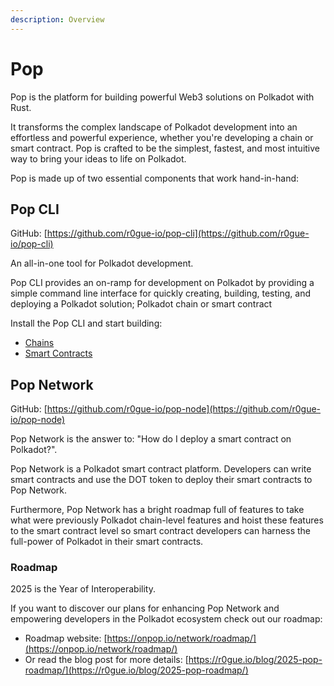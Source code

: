 ```yaml
---
description: Overview
---
```


# Pop

Pop is the platform for building powerful Web3 solutions on Polkadot with Rust.

It transforms the complex landscape of Polkadot development into an effortless and powerful experience, whether you're developing a chain or smart contract. Pop is crafted to be the simplest, fastest, and most intuitive way to bring your ideas to life on Polkadot.

Pop is made up of two essential components that work hand-in-hand:

## Pop CLI

GitHub: [https://github.com/r0gue-io/pop-cli](https://github.com/r0gue-io/pop-cli)

An all-in-one tool for Polkadot development.

Pop CLI provides an on-ramp for development on Polkadot by providing a simple command line interface for quickly creating, building, testing, and deploying a Polkadot solution; Polkadot chain or smart contract

Install the Pop CLI and start building:

* [Chains](https://learn.onpop.io/v/appchains)
* [Smart Contracts](https://learn.onpop.io/v/contracts)

## Pop Network

GitHub: [https://github.com/r0gue-io/pop-node](https://github.com/r0gue-io/pop-node)

Pop Network is the answer to: "How do I deploy a smart contract on Polkadot?".

Pop Network is a Polkadot smart contract platform. Developers can write smart contracts and use the DOT token to deploy their smart contracts to Pop Network.

Furthermore, Pop Network has a bright roadmap full of features to take what were previously Polkadot chain-level features and hoist these features to the smart contract level so smart contract developers can harness the full-power of Polkadot in their smart contracts.

### Roadmap

2025 is the Year of Interoperability.

If you want to discover our plans for enhancing Pop Network and empowering developers in the Polkadot ecosystem check out our roadmap:

* Roadmap website: [https://onpop.io/network/roadmap/](https://onpop.io/network/roadmap/)
* Or read the blog post for more details: [https://r0gue.io/blog/2025-pop-roadmap/](https://r0gue.io/blog/2025-pop-roadmap/)
